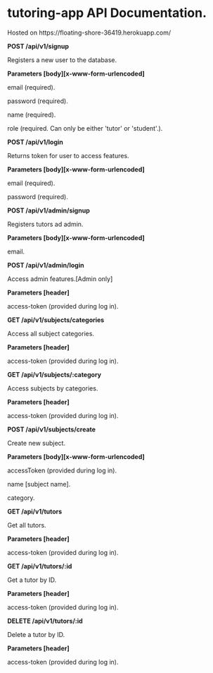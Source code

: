 # tutoring-app API Documentation.
<p>Hosted on https://floating-shore-36419.herokuapp.com/</p>
<strong>POST /api/v1/signup</strong>
<p>Registers a new user to the database.</p>
<p><strong>Parameters [body][x-www-form-urlencoded]</strong></p>
<p>email (required).</p>
<p>password (required).</p>
<p>name (required).</p>
<p>role (required. Can only be either 'tutor' or 'student'.).</p>


<strong>POST /api/v1/login</strong>
<p>Returns token for user to access features.</p>
<p><strong>Parameters [body][x-www-form-urlencoded]</strong></p>
<p>email (required).</p>
<p>password (required).</p>

<strong>POST /api/v1/admin/signup</strong>
<p>Registers tutors ad admin.</p>
<p><strong>Parameters [body][x-www-form-urlencoded]</strong></p>
<p>email.</p>

<strong>POST /api/v1/admin/login</strong>
<p>Access admin features.[Admin only]</p>
<p><strong>Parameters [header]</strong></p>
<p>access-token (provided during log in).</p>

<strong>GET /api/v1/subjects/categories</strong>
<p>Access all subject categories.</p>
<p><strong>Parameters [header]</strong></p>
<p>access-token (provided during log in).</p>

<strong>GET /api/v1/subjects/:category</strong>
<p>Access subjects by categories.</p>
<p><strong>Parameters [header]</strong></p>
<p>access-token (provided during log in).</p>

<strong>POST /api/v1/subjects/create</strong>
<p>Create new subject.</p>
<p><strong>Parameters [body][x-www-form-urlencoded]</strong></p>
<p>accessToken (provided during log in).</p>
<p>name [subject name].</p>
<p>category.</p>

<strong>GET /api/v1/tutors</strong>
<p>Get all tutors.</p>
<p><strong>Parameters [header]</strong></p>
<p>access-token (provided during log in).</p>

<strong>GET /api/v1/tutors/:id</strong>
<p>Get a tutor by ID.</p>
<p><strong>Parameters [header]</strong></p>
<p>access-token (provided during log in).</p>


<strong>DELETE /api/v1/tutors/:id</strong>
<p>Delete a tutor by ID.</p>
<p><strong>Parameters [header]</strong></p>
<p>access-token (provided during log in).</p>






